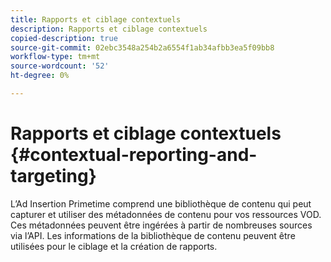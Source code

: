 ```yaml
---
title: Rapports et ciblage contextuels
description: Rapports et ciblage contextuels
copied-description: true
source-git-commit: 02ebc3548a254b2a6554f1ab34afbb3ea5f09bb8
workflow-type: tm+mt
source-wordcount: '52'
ht-degree: 0%

---
```


# Rapports et ciblage contextuels {#contextual-reporting-and-targeting}

L’Ad Insertion Primetime comprend une bibliothèque de contenu qui peut capturer et utiliser des métadonnées de contenu pour vos ressources VOD. Ces métadonnées peuvent être ingérées à partir de nombreuses sources via l’API. Les informations de la bibliothèque de contenu peuvent être utilisées pour le ciblage et la création de rapports.
